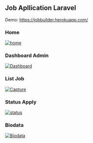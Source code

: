 

## Job Apllication Laravel

Demo: https://jobbuilder.herokuapp.com/ <br>
<h3>Home</h3>
<a href="https://ibb.co/wWK09QF"><img src="https://i.ibb.co/Wycxbz4/home.png" alt="home" border="0"></a> <br>
<h3>Dashboard Admin</h3>
<a href="https://ibb.co/VNDQdQr"><img src="https://i.ibb.co/j5GWdWB/Dashboard.png" alt="Dashboard" border="0"></a> <br>
<h3>List Job</h3>
<a href="https://ibb.co/YbR5L2y"><img src="https://i.ibb.co/Km0tr6L/Capture.png" alt="Capture" border="0"></a> <br>
<h3>Status Apply</h3>
<a href="https://ibb.co/PDtZy7w"><img src="https://i.ibb.co/hYCRNPD/status.png" alt="status" border="0"></a><br>
<h3>Biodata</h3>
<a href="https://ibb.co/JmkmC8m"><img src="https://i.ibb.co/bQdQ7YQ/Biodata.png" alt="Biodata" border="0"></a><br>



